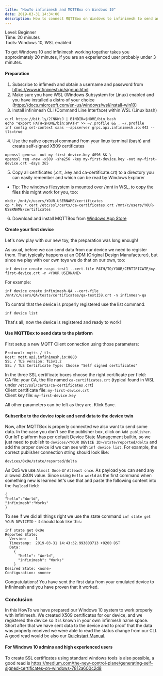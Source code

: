 ```yaml
---
title: "HowTo infinimesh and MQTTBox on Windows 10"
date: 2019-03-31 14:34:00
description: How to connect MQTTBox on Windows to infinimesh to send and receive data
---
```


Level: Beginner  
Time: 20 minutes  
Tools: Windows 10, WSL enabled  

To get Windows 10 and infinimesh working together takes you approximately 20 minutes, if you are an experienced user probably under 3 minutes. 

#### Preparation
1. Subscribe to infimesh and obtain a username and password from <a href="https://www.infinimesh.io/signup.html" target="_blank">https://www.infinimesh.io/signup.html</a>
2. Make sure you have WSL (Windows Subsystem for Linux) enabled and you have installed a distro of your choice (<a href="https://docs.microsoft.com/en-us/windows/wsl/install-win10" target="_blank">https://docs.microsoft.com/en-us/windows/wsl/install-win10)</a>
3. Install infinimesh CLI (Command Line Interface) within WSL (Linux bash)
``` 
curl https://bit.ly/2CNKWzJ | BINDIR=$HOME/bin bash  
echo "export PATH=$HOME/bin:$PATH" >> ~/.profile && . ~/.profile  
inf config set-context saas --apiserver grpc.api.infinimesh.io:443 --tls=true
``` 
 
4. Use the native openssl command from your linux terminal (bash) and create self-signed X509 certificates   
```
openssl genrsa -out my-first-device.key 4096 && \
openssl req -new -x509 -sha256 -key my-first-device.key -out my-first-device.crt -days 365    
```
5. Copy all certificates (.crt, .key and ca-certificate.crt) to a directory you can easily remember and which can be read by Windows Explorer
  * Tip: The windows filesystem is mounted over /mnt in WSL, to copy the files this might work for you, too: 

```
mkdir /mnt/c/users/YOUR-USERNAME/certificates 
cp *.key *.cert /etc/ssl/certs/ca-certificates.crt /mnt/c/users/YOUR-USERNAME/certificates
```
6. Download and install MQTTBox from <a href="https://www.microsoft.com/en-us/p/mqttbox/9nblggh55jzg" target="_blank">Windows App Store</a>  

#### Create your first device
Let's now play with our new toy, the preparation was long enough!  

As usual, before we can send data from our device we need to register them. That typically happens at an ODM (Original Design Manufacturer), but since we play with our own toys we do that on our own, too:
```
inf device create raspi-test1 --cert-file PATH/TO/YOUR/CERTIFICATE/my-first-device.crt -n <YOUR USERNAME>
```
For example:
```
inf device create infinimesh-QA --cert-file /mnt/c/users/QA/tests/certificates/qa-test159.crt -n infinmesh-qa
```
To control that the device is properly registered use the list command:
```
inf device list
```

That's all, now the device is registered and ready to work!

#### Use MQTTBox to send data to the platform
First setup a new MQTT Client connection using those parameters:  
```
Protocol: mqtts / tls  
Host: mqtt.api.infinimesh.io:8883  
SSL / TLS version: TLSv1.2  
SSL / TLS Certificate Type: Choose "Self signed certificates"  
```

In the three SSL certificate boxes choose the right certificate per field:  
CA file: your CA, the file named ```ca-certificates.crt``` (typical found in WSL under ```/etc/ssl/certs/ca-certificates.crt```)  
Client certificate file: ```my-first-device.crt```  
Client key file: ```my-first-device.key```  

All other parameters can be left as they are. Klick Save. 

#### Subscribe to the device topic and send data to the device twin
Now, after MQTTBox is properly connected we also want to send some data. In the case you don't see the publisher box, click on ```Add publisher```. Our IoT platform has per default Device State Management builtin, so we just need to publish to ```devices/<YOUR DEVICE ID>/state/reported/delta``` and add the proper device id we can see with ```inf device list```. For example, the correct publisher connection string should look like:  
```
devices/0x9e/state/reported/delta
```  

As QoS we use ```Almost Once``` or ```Atleast once```. As payload you can send any allowed JSON value.
Since using ```Hello world``` as the first command when something new is learned let's use that and paste the following content into the ```Payload``` field:
```
{
"hello":"World",
"infinimesh":"Works"
}
```
To see if we did all things right we use the state command ```inf state get YOUR DEVICEID``` - it should look like this:
```
inf state get 0x9e
Reported State:
  Version:    1
  Timestamp:  2019-03-31 14:43:32.993803713 +0200 DST
  Data:
    {
      "hello": "World",
      "infinimesh": "Works"
    }
Desired State: <none>
Configuration: <none>
```
Congratulations! You have sent the first data from your emulated device to infinimesh and you have proven that it worked. 

### Conclusion  
In this HowTo we have prepared our Windows 10 system to work properly with infinimesh. We created X509 certificates for our device, and we registered the device so it is known in your own infinmesh name space. Short after that we have sent data to the device and to proof that the data was properly received we were able to read the status change from our CLI. A good read would be also our <a href="https://infinimesh.github.io/infinimesh/docs/#/quickstart" target="_blank">Quickstart Manual</a>.

#### For Windows 10 admins and high experienced users
To create SSL certificates using standard windows tools is also possible, a good read is <a href="https://medium.com/the-new-control-plane/generating-self-signed-certificates-on-windows-7812a600c2d8" target="_blank">https://medium.com/the-new-control-plane/generating-self-signed-certificates-on-windows-7812a600c2d8</a>
